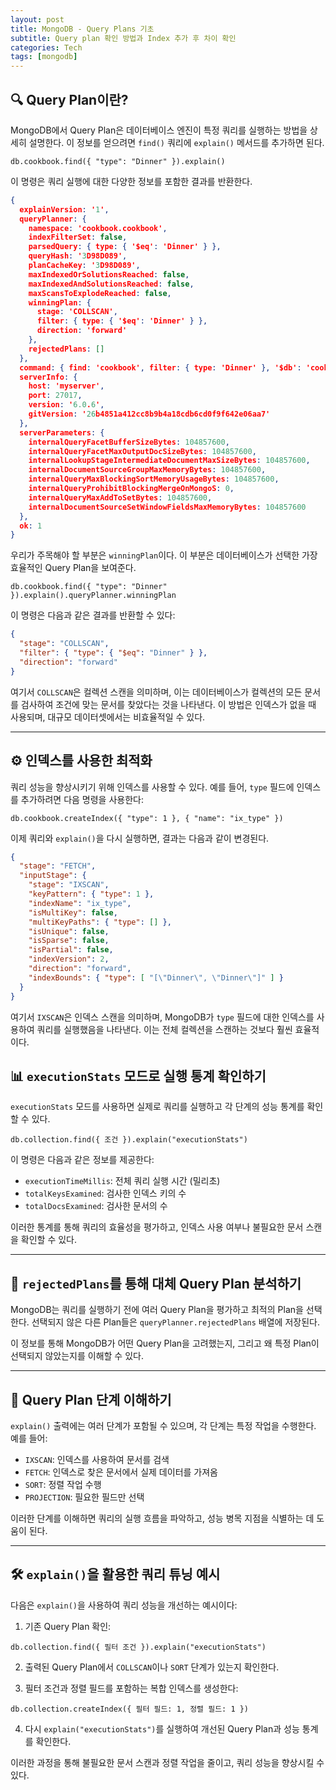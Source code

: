 ```yaml
---
layout: post
title: MongoDB - Query Plans 기초
subtitle: Query plan 확인 방법과 Index 추가 후 차이 확인
categories: Tech
tags: [mongodb]
---
```


## 🔍 Query Plan이란?

MongoDB에서 Query Plan은 데이터베이스 엔진이 특정 쿼리를 실행하는 방법을 상세히 설명한다. 이 정보를 얻으려면 `find()` 쿼리에 `explain()` 메서드를 추가하면 된다.

```
db.cookbook.find({ "type": "Dinner" }).explain()
```

이 명령은 쿼리 실행에 대한 다양한 정보를 포함한 결과를 반환한다.

```json
{
  explainVersion: '1',
  queryPlanner: {
    namespace: 'cookbook.cookbook',
    indexFilterSet: false,
    parsedQuery: { type: { '$eq': 'Dinner' } },
    queryHash: '3D98D089',
    planCacheKey: '3D98D089',
    maxIndexedOrSolutionsReached: false,
    maxIndexedAndSolutionsReached: false,
    maxScansToExplodeReached: false,
    winningPlan: {
      stage: 'COLLSCAN',
      filter: { type: { '$eq': 'Dinner' } },
      direction: 'forward'
    },
    rejectedPlans: []
  },
  command: { find: 'cookbook', filter: { type: 'Dinner' }, '$db': 'cookbook' },
  serverInfo: {
    host: 'myserver',
    port: 27017,
    version: '6.0.6',
    gitVersion: '26b4851a412cc8b9b4a18cdb6cd0f9f642e06aa7'
  },
  serverParameters: {
    internalQueryFacetBufferSizeBytes: 104857600,
    internalQueryFacetMaxOutputDocSizeBytes: 104857600,
    internalLookupStageIntermediateDocumentMaxSizeBytes: 104857600,
    internalDocumentSourceGroupMaxMemoryBytes: 104857600,
    internalQueryMaxBlockingSortMemoryUsageBytes: 104857600,
    internalQueryProhibitBlockingMergeOnMongoS: 0,
    internalQueryMaxAddToSetBytes: 104857600,
    internalDocumentSourceSetWindowFieldsMaxMemoryBytes: 104857600
  },
  ok: 1
}
```

우리가 주목해야 할 부분은 `winningPlan`이다. 이 부분은 데이터베이스가 선택한 가장 효율적인 Query Plan을 보여준다.

```
db.cookbook.find({ "type": "Dinner" }).explain().queryPlanner.winningPlan
```

이 명령은 다음과 같은 결과를 반환할 수 있다:

```json
{
  "stage": "COLLSCAN",
  "filter": { "type": { "$eq": "Dinner" } },
  "direction": "forward"
}
```

여기서 `COLLSCAN`은 컬렉션 스캔을 의미하며, 이는 데이터베이스가 컬렉션의 모든 문서를 검사하여 조건에 맞는 문서를 찾았다는 것을 나타낸다. 이 방법은 인덱스가 없을 때 사용되며, 대규모 데이터셋에서는 비효율적일 수 있다.

---

## ⚙️ 인덱스를 사용한 최적화

쿼리 성능을 향상시키기 위해 인덱스를 사용할 수 있다. 예를 들어, `type` 필드에 인덱스를 추가하려면 다음 명령을 사용한다:

```
db.cookbook.createIndex({ "type": 1 }, { "name": "ix_type" })
```

이제 쿼리와 `explain()`을 다시 실행하면, 결과는 다음과 같이 변경된다.

```json
{
  "stage": "FETCH",
  "inputStage": {
    "stage": "IXSCAN",
    "keyPattern": { "type": 1 },
    "indexName": "ix_type",
    "isMultiKey": false,
    "multiKeyPaths": { "type": [] },
    "isUnique": false,
    "isSparse": false,
    "isPartial": false,
    "indexVersion": 2,
    "direction": "forward",
    "indexBounds": { "type": [ "[\"Dinner\", \"Dinner\"]" ] }
  }
}
```

여기서 `IXSCAN`은 인덱스 스캔을 의미하며, MongoDB가 `type` 필드에 대한 인덱스를 사용하여 쿼리를 실행했음을 나타낸다. 이는 전체 컬렉션을 스캔하는 것보다 훨씬 효율적이다.


## 📊 `executionStats` 모드로 실행 통계 확인하기

`executionStats` 모드를 사용하면 실제로 쿼리를 실행하고 각 단계의 성능 통계를 확인할 수 있다.

```
db.collection.find({ 조건 }).explain("executionStats")
```

이 명령은 다음과 같은 정보를 제공한다:

- `executionTimeMillis`: 전체 쿼리 실행 시간 (밀리초)
- `totalKeysExamined`: 검사한 인덱스 키의 수
- `totalDocsExamined`: 검사한 문서의 수

이러한 통계를 통해 쿼리의 효율성을 평가하고, 인덱스 사용 여부나 불필요한 문서 스캔을 확인할 수 있다.

---

## 🔄 `rejectedPlans`를 통해 대체 Query Plan 분석하기

MongoDB는 쿼리를 실행하기 전에 여러 Query Plan을 평가하고 최적의 Plan을 선택한다. 선택되지 않은 다른 Plan들은 `queryPlanner.rejectedPlans` 배열에 저장된다.

이 정보를 통해 MongoDB가 어떤 Query Plan을 고려했는지, 그리고 왜 특정 Plan이 선택되지 않았는지를 이해할 수 있다.

---

## 🧱 Query Plan 단계 이해하기

`explain()` 출력에는 여러 단계가 포함될 수 있으며, 각 단계는 특정 작업을 수행한다. 예를 들어:

- `IXSCAN`: 인덱스를 사용하여 문서를 검색
- `FETCH`: 인덱스로 찾은 문서에서 실제 데이터를 가져옴
- `SORT`: 정렬 작업 수행
- `PROJECTION`: 필요한 필드만 선택

이러한 단계를 이해하면 쿼리의 실행 흐름을 파악하고, 성능 병목 지점을 식별하는 데 도움이 된다.

---

## 🛠️ `explain()`을 활용한 쿼리 튜닝 예시

다음은 `explain()`을 사용하여 쿼리 성능을 개선하는 예시이다:

1. 기존 Query Plan 확인:

```
db.collection.find({ 필터 조건 }).explain("executionStats")
```

2. 출력된 Query Plan에서 `COLLSCAN`이나 `SORT` 단계가 있는지 확인한다.

3. 필터 조건과 정렬 필드를 포함하는 복합 인덱스를 생성한다:

```
db.collection.createIndex({ 필터 필드: 1, 정렬 필드: 1 })
```

4. 다시 `explain("executionStats")`를 실행하여 개선된 Query Plan과 성능 통계를 확인한다.

이러한 과정을 통해 불필요한 문서 스캔과 정렬 작업을 줄이고, 쿼리 성능을 향상시킬 수 있다.